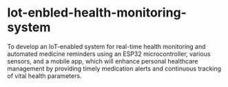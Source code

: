 # Iot-enbled-health-monitoring-system
To develop an IoT-enabled system for real-time health monitoring and automated medicine reminders using an ESP32 microcontroller, various sensors, and a mobile app, which will enhance personal healthcare management by providing timely medication alerts and continuous tracking of vital health parameters.
